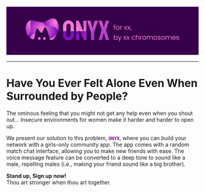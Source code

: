![alt text](https://github.com/yp9435/Onyx-App/blob/main/banner.png)
<br/>
<hr/>
<h1>Have You Ever Felt Alone Even When Surrounded by People?</h1>

<p>The ominous feeling that you might not get any help even when you shout out... Insecure environments for women make it harder and harder to open up.</p>

<p>We present our solution to this problem, <strong><code style="color:purple">ONYX</code></strong>, where you can build your network with a girls-only community app. The app comes with a random match chat interface, allowing you to make new friends with ease. The voice message feature can be converted to a deep tone to sound like a male, repelling males (i.e., making your friend sound like a big brother).</p>

<p><strong>Stand up, Sign up now!</strong><br>
Thou art stronger when thou art together.</p>

<br>





